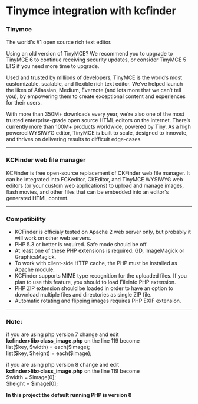 # Tinymce integration with kcfinder

<h3>Tinymce</h3>
The world's #1 open source rich text editor.

Using an old version of TinyMCE? We recommend you to upgrade to TinyMCE 6 to continue receiving security updates, or consider TinyMCE 5 LTS if you need more time to upgrade.

Used and trusted by millions of developers, TinyMCE is the world’s most customizable, scalable, and flexible rich text editor. We’ve helped launch the likes of Atlassian, Medium, Evernote (and lots more that we can’t tell you), by empowering them to create exceptional content and experiences for their users.

With more than 350M+ downloads every year, we’re also one of the most trusted enterprise-grade open source HTML editors on the internet. There’s currently more than 100M+ products worldwide, powered by Tiny. As a high powered WYSIWYG editor, TinyMCE is built to scale, designed to innovate, and thrives on delivering results to difficult edge-cases.

<hr>

<h3>KCFinder web file manager</h3>

KCFinder is free open-source replacement of CKFinder web file manager. It can be integrated into FCKeditor, CKEditor, and TinyMCE WYSIWYG web editors (or your custom web applications) to upload and manage images, flash movies, and other files that can be embedded into an editor's generated HTML content.

<hr>

<h3>Compatibility</h3>
<ul>
  <li>KCFinder is officialy tested on Apache 2 web server only, but probably it will work on other web servers.</li>
  <li>PHP 5.3 or better is required. Safe mode should be off.</li>
  <li>At least one of these PHP extensions is required: GD, ImageMagick or GraphicsMagick.</li>
  <li>To work with client-side HTTP cache, the PHP must be installed as Apache module.</li>
  <li>KCFinder supports MIME type recognition for the uploaded files. If you plan to use this feature, you should to load Fileinfo PHP extension.</li>
  <li>PHP ZIP extension should be loaded in order to have an option to download multiple files and directories as single ZIP file.</li>
  <li>Automatic rotating and flipping images requires PHP EXIF extension.</li>
</ul>

<hr>

<h3>Note:</h3>
if you are using php version 7 change and edit <b>kcfinder>lib>class_image.php</b> on the line 119
become <br>
list($key, $width) = each($image); <br>
list($key, $height) = each($image); <br>

if you are using php version 8 change and edit <b>kcfinder>lib>class_image.php</b> on the line 119
become <br>
$width = $image[0]; <br>
$height = $image[0]; <br>

<b>In this project the default running PHP is version 8 </b>
    
   
    
    
    


